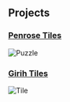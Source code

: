 ## Projects

### [Penrose Tiles](./projects/penrosetiles/)

![Puzzle](https://assets.st-note.com/production/uploads/images/55516689/picture_pc_5730200fcca05bb58c40854bc4b97100.jpg)

### [Girih Tiles](./projects/girihtiles/)

![Tile](https://cdn.thingiverse.com/assets/8a/76/3f/03/49/large_display_1ac3b8ce-3def-4ef5-a2aa-c1f97dd8929b.jpg)
